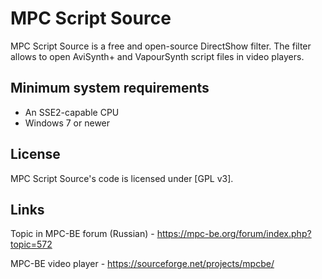 ﻿# MPC Script Source

MPC Script Source is a free and open-source DirectShow filter. The filter allows to open AviSynth+ and VapourSynth script files in video players. 

## Minimum system requirements

* An SSE2-capable CPU
* Windows 7 or newer

## License

MPC Script Source's code is licensed under [GPL v3].

## Links

Topic in MPC-BE forum (Russian) - <https://mpc-be.org/forum/index.php?topic=572>

MPC-BE video player - <https://sourceforge.net/projects/mpcbe/>